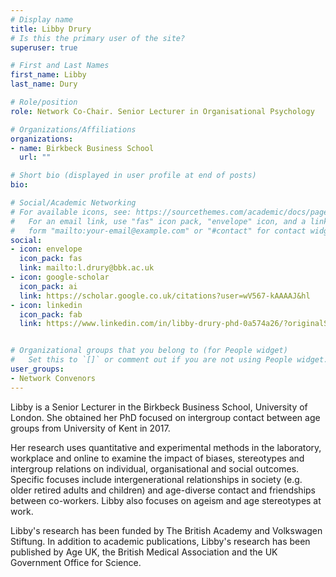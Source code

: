 ```yaml
---
# Display name
title: Libby Drury
# Is this the primary user of the site?
superuser: true

# First and Last Names
first_name: Libby
last_name: Dury

# Role/position
role: Network Co-Chair. Senior Lecturer in Organisational Psychology

# Organizations/Affiliations
organizations:
- name: Birkbeck Business School
  url: ""

# Short bio (displayed in user profile at end of posts)
bio: 

# Social/Academic Networking
# For available icons, see: https://sourcethemes.com/academic/docs/page-builder/#icons
#   For an email link, use "fas" icon pack, "envelope" icon, and a link in the
#   form "mailto:your-email@example.com" or "#contact" for contact widget.
social:
- icon: envelope
  icon_pack: fas
  link: mailto:l.drury@bbk.ac.uk
- icon: google-scholar
  icon_pack: ai
  link: https://scholar.google.co.uk/citations?user=wV567-kAAAAJ&hl
- icon: linkedin
  icon_pack: fab
  link: https://www.linkedin.com/in/libby-drury-phd-0a574a26/?originalSubdomain=uk


# Organizational groups that you belong to (for People widget)
#   Set this to `[]` or comment out if you are not using People widget.
user_groups:
- Network Convenors
---
```


Libby is a Senior Lecturer in the Birkbeck Business School, University of London. She obtained her PhD focused on intergroup contact between age groups from University of Kent in 2017. 

Her research uses quantitative and experimental methods in the laboratory, workplace and online to examine the impact of biases, stereotypes and intergroup relations on individual, organisational and social outcomes. Specific focuses include intergenerational relationships in society (e.g. older retired adults and children) and age-diverse contact and friendships between co-workers. Libby also focuses on ageism and age stereotypes at work.

Libby's research has been funded by The British Academy and Volkswagen Stiftung. In addition to academic publications, Libby's research has been published by Age UK, the British Medical Association and the UK Government Office for Science. 
